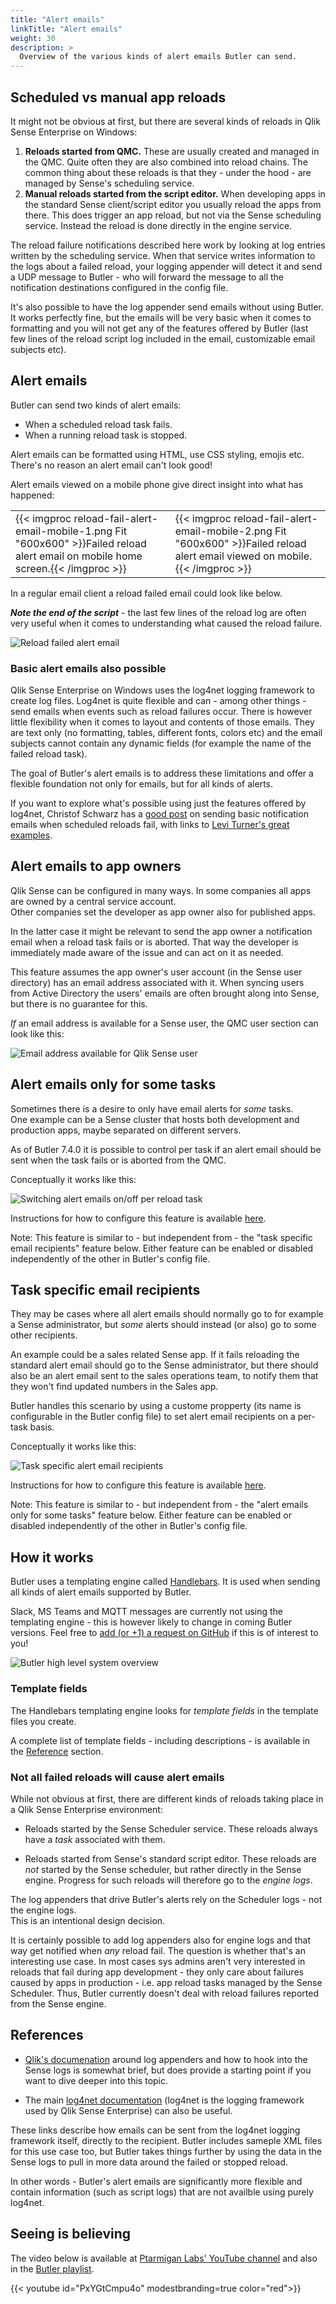 ```yaml
---
title: "Alert emails"
linkTitle: "Alert emails"
weight: 30
description: >
  Overview of the various kinds of alert emails Butler can send.
---
```


## Scheduled vs manual app reloads

It might not be obvious at first, but there are several kinds of reloads in Qlik Sense Enterprise on Windows:

1. **Reloads started from QMC.** These are usually created and managed in the QMC. Quite often they are also combined into reload chains. The common thing about these reloads is that they - under the hood - are managed by Sense's scheduling service.
2. **Manual reloads started from the script editor.** When developing apps in the standard Sense client/script editor you usually reload the apps from there. This does trigger an app reload, but not via the Sense scheduling service. Instead the reload is done directly in the engine service.

The reload failure notifications described here work by looking at log entries written by the scheduling service. When that service writes information to the logs about a failed reload, your logging appender will detect it and send a UDP message to Butler - who will forward the message to all the notification destinations configured in the config file.

It's also possible to have the log appender send emails without using Butler.
It works perfectly fine, but the emails will be very basic when it comes to formatting and you will not get any of the features offered by Butler (last few lines of the reload script log included in the email, customizable email subjects etc).

## Alert emails

Butler can send two kinds of alert emails:

- When a scheduled reload task fails.
- When a running reload task is stopped.

Alert emails can be formatted using HTML, use CSS styling, emojis etc.  
There's no reason an alert email can't look good!

Alert emails viewed on a mobile phone give direct insight into what has happened:

|  |  |
|-|-|
| {{< imgproc reload-fail-alert-email-mobile-1.png Fit "600x600" >}}Failed reload alert email on mobile home screen.{{< /imgproc >}} | {{< imgproc reload-fail-alert-email-mobile-2.png Fit "600x600" >}}Failed reload alert email viewed on mobile.{{< /imgproc >}} |

In a regular email client a reload failed email could look like below.

***Note the end of the script*** - the last few lines of the reload log are often very useful when it comes to understanding what caused the reload failure.

![Reload failed alert email](failed_reload_email_1.png "Reload failed alert email")  

### Basic alert emails also possible

Qlik Sense Enterprise on Windows uses the log4net logging framework to create log files. Log4net is quite flexible and can - among other things - send emails when events such as reload failures occur. There is however little flexibility when it comes to layout and contents of those emails. They are text only (no formatting, tables, different fonts, colors etc) and the email subjects cannot contain any dynamic fields (for example the name of the failed reload task).

The goal of Butler's alert emails is to address these limitations and offer a flexible foundation not only for emails, but for all kinds of alerts.

If you want to explore what's possible using just the features offered by log4net, Christof Schwarz has a [good post](https://www.linkedin.com/pulse/qlik-sense-task-email-notifications-so-easy-christof-schwarz/?trackingId=X8MEGEmppfSvdukFRbnLwQ%3D%3D) on sending basic notification emails when scheduled reloads fail, with links to [Levi Turner's great examples](https://github.com/levi-turner/getting_notified_from_qliksense).

## Alert emails to app owners

Qlik Sense can be configured in many ways. In some companies all apps are owned by a central service account.  
Other companies set the developer as app owner also for published apps.

In the latter case it might be relevant to send the app owner a notification email when a reload task fails or is aborted. That way the developer is immediately made aware of the issue and can act on it as needed.

This feature assumes the app owner's user account (in the Sense user directory) has an email address associated with it. When syncing users from Active Directory the users' emails are often brought along into Sense, but there is no guarantee for this.

*If* an email address is available for a Sense user, the QMC user section can look like this:

![Email address available for Qlik Sense user](./qlik_sense_user_email_address_1.png "Email address available for Qlik Sense user")

## Alert emails only for some tasks

Sometimes there is a desire to only have email alerts for *some* tasks.  
One example can be a Sense cluster that hosts both development and production apps, maybe separated on different servers.

As of Butler 7.4.0 it is possible to control per task if an alert email should be sent when the task fails or is aborted from the QMC.

Conceptually it works like this:

![Switching alert emails on/off per reload task](/img/butler-alert-emails-on-off-per-task-1.png "Switching alert emails on/off per reload task")

Instructions for how to configure this feature is available [here](/docs/getting-started/setup/reload-alerts/alert-emails/#send-alerts-only-for-some-tasks).

Note: This feature is similar to - but independent from - the "task specific email recipients" feature below. Either feature can be enabled or disabled independently of the other in Butler's config file.

## Task specific email recipients

They may be cases where all alert emails should normally go to for example a Sense administrator, but *some* alerts should instead (or also) go to some other recipients.

An example could be a sales related Sense app. If it fails reloading the standard alert email should go to the Sense administrator, but there should also be an alert email sent to the sales operations team, to notify them that they won't find updated numbers in the Sales app.

Butler handles this scenario by using a custome propperty (its name is configurable in the Butler config file) to set alert email recipients on a per-task basis.

Conceptually it works like this:

![Task specific alert email recipients](/img/butler-different-recipients-alert-emails-1.png "Task specific alert email recipients")


Instructions for how to configure this feature is available [here](/docs/getting-started/setup/reload-alerts/alert-emails/#send-alerts-to-specific-people-for-some-tasks).

Note: This feature is similar to - but independent from - the "alert emails only for some tasks" feature below. Either feature can be enabled or disabled independently of the other in Butler's config file.

## How it works

Butler uses a templating engine called [Handlebars](https://handlebarsjs.com/guide/). It is used when sending all kinds of alert emails supported by Butler.

Slack, MS Teams and MQTT messages are currently not using the templating engine - this is however likely to change in coming Butler versions. Feel free to [add (or +1) a request on GitHub](https://github.com/ptarmiganlabs/butler/issues) if this is of interest to you!

![Butler high level system overview](/img/butler-log4net-appenders-1.png "Butler high level system overview")  

### Template fields

The Handlebars templating engine looks for *template fields* in the template files you create.

A complete list of template fields - including descriptions - is available in the [Reference](/docs/reference/alert-template-fields) section.

### Not all failed reloads will cause alert emails

While not obvious at first, there are different kinds of reloads taking place in a Qlik Sense Enterprise environment:

- Reloads started by the Sense Scheduler service. These reloads always have a *task* associated with them.

- Reloads started from Sense's standard script editor. These reloads are *not* started by the Sense scheduler, but rather directly in the Sense engine. Progress for such reloads will therefore go to the *engine logs*.

The log appenders that drive Butler's alerts rely on the Scheduler logs - not the engine logs.  
This is an intentional design decision.

It is certainly possible to add log appenders also for engine logs and that way get notified when *any* reload fail. The question is whether that's an interesting use case. In most cases sys admins aren't very interested in reloads that fail during app development - they only care about failures caused by apps in production - i.e. app reload tasks managed by the Sense Scheduler. Thus, Butler currently doesn't deal with reload failures reported from the Sense engine.

## References

- [Qlik's documenation](https://help.qlik.com/en-US/sense-admin/September2020/Subsystems/DeployAdministerQSE/Content/Sense_DeployAdminister/QSEoW/Deploy_QSEoW/Server-Logging-Using-Appenders.htm) around log appenders and how to hook into the Sense logs is somewhat brief, but does provide a starting point if you want to dive deeper into this topic.

- The main [log4net documentation](https://logging.apache.org/log4net/) (log4net is the logging framework used by Qlik Sense Enterprise) can also be useful.

These links describe how emails can be sent from the log4net logging framework itself, directly to the recipient. Butler includes sameple XML files for this use case too, but Butler takes things further by using the data in the Sense logs to pull in more data around the failed or stopped reload.

In other words - Butler's alert emails are significantly more flexible and contain information (such as script logs) that are not availble using purely log4net.

## Seeing is believing

The video below is available at [Ptarmigan Labs' YouTube channel](https://www.youtube.com/channel/UCpQblhippq-KfWkXEEYFHTQ) and also in the [Butler playlist](https://www.youtube.com/playlist?list=PLUuyY5OOOsz3XX5YT2QEwa7dzaBT1kOCP).

{{< youtube id="PxYGtCmpu4o" modestbranding=true color="red">}}

